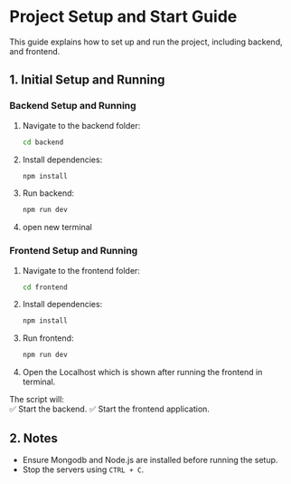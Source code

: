 # Project Setup and Start Guide  

This guide explains how to set up and run the project, including backend, and frontend.  

## **1. Initial Setup and Running**  

### **Backend Setup and Running**  
1. Navigate to the backend folder:  
   ```bash
   cd backend
   ```  
2. Install dependencies:  
   ```bash
   npm install
   ```  
3. Run backend:
   ```bash
   npm run dev
   ```
4. open new terminal

### **Frontend Setup and Running**  
1. Navigate to the frontend folder:  
   ```bash
   cd frontend
   ```  
2. Install dependencies:  
   ```bash
   npm install  
   ```  
3. Run frontend:
   ```bash
   npm run dev
   ```
4. Open the Localhost which is shown after running the frontend in terminal.

The script will:  
✅ Start the backend. 
✅ Start the frontend application.  

## **2. Notes**  
- Ensure Mongodb and Node.js are installed before running the setup.
- Stop the servers using `CTRL + C`.  
